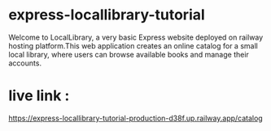 # express-locallibrary-tutorial
Welcome to LocalLibrary, a very basic Express website deployed on railway hosting platform.This web application creates an online catalog for a small local library, where users can browse available books and manage their accounts.
# live link :
https://express-locallibrary-tutorial-production-d38f.up.railway.app/catalog
